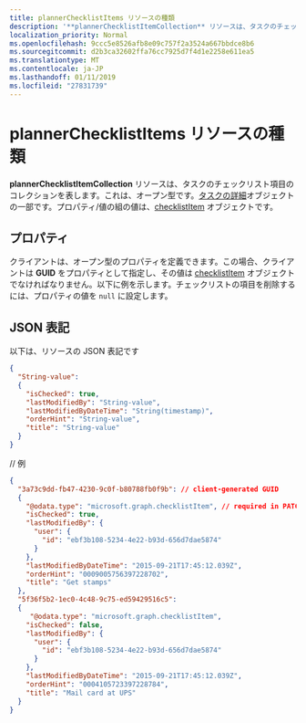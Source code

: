 ```yaml
---
title: plannerChecklistItems リソースの種類
description: '**plannerChecklistItemCollection** リソースは、タスクのチェックリスト項目のコレクションを表します。これは、オープン型です。タスクの詳細オブジェクトの一部です。プロパティ/値の組の値は、checklistItem オブジェクトです。'
localization_priority: Normal
ms.openlocfilehash: 9ccc5e8526afb8e09c757f2a3524a667bbdce8b6
ms.sourcegitcommit: d2b3ca32602ffa76cc7925d7f4d1e2258e611ea5
ms.translationtype: MT
ms.contentlocale: ja-JP
ms.lasthandoff: 01/11/2019
ms.locfileid: "27831739"
---
```

# <a name="plannerchecklistitems-resource-type"></a>plannerChecklistItems リソースの種類

**plannerChecklistItemCollection** リソースは、タスクのチェックリスト項目のコレクションを表します。これは、オープン型です。[タスクの詳細](plannertaskdetails.md)オブジェクトの一部です。プロパティ/値の組の値は、[checklistItem](plannerchecklistitem.md) オブジェクトです。


## <a name="properties"></a>プロパティ
クライアントは、オープン型のプロパティを定義できます。この場合、クライアントは **GUID** をプロパティとして指定し、その値は [checklistItem](plannerchecklistitem.md) オブジェクトでなければなりません。以下に例を示します。チェックリストの項目を削除するには、プロパティの値を `null` に設定します。

## <a name="json-representation"></a>JSON 表記

以下は、リソースの JSON 表記です

<!-- {
  "blockType": "resource",
  "openType": true,
  "optionalProperties": [ "String-value" ],
  "@odata.type": "microsoft.graph.plannerChecklistItems"
}-->

```json
{
  "String-value":
  {
    "isChecked": true,
    "lastModifiedBy": "String-value",
    "lastModifiedByDateTime": "String(timestamp)",
    "orderHint": "String-value",
    "title": "String-value"
  }
}
```
// 例

```json
{
  "3a73c9dd-fb47-4230-9c0f-b80788fb0f9b": // client-generated GUID
  {
    "@odata.type": "microsoft.graph.checklistItem", // required in PATCH requests to edit the checklist on a task
    "isChecked": true,
    "lastModifiedBy": {
      "user": {
        "id": "ebf3b108-5234-4e22-b93d-656d7dae5874"
      }
    },
    "lastModifiedByDateTime": "2015-09-21T17:45:12.039Z",
    "orderHint": "0009005756397228702",
    "title": "Get stamps"
  },
  "5f36f5b2-1ec0-4c48-9c75-ed59429516c5":
  {
     "@odata.type": "microsoft.graph.checklistItem",
    "isChecked": false,
    "lastModifiedBy": {
      "user": {
        "id": "ebf3b108-5234-4e22-b93d-656d7dae5874"
      }
    },
    "lastModifiedByDateTime": "2015-09-21T17:45:12.039Z",
    "orderHint": "0004105723397228784",
    "title": "Mail card at UPS"
  }
}

```

<!-- uuid: 8fcb5dbc-d5aa-4681-8e31-b001d5168d79
2015-10-25 14:57:30 UTC -->
<!-- {
  "type": "#page.annotation",
  "description": "plannerChecklistItems resource",
  "keywords": "",
  "section": "documentation",
  "tocPath": ""
}-->
